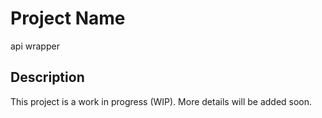 # Project Name

api wrapper

## Description

This project is a work in progress (WIP). More details will be added soon.

##

